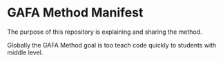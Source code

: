 <h1> GAFA Method Manifest </h1>
<p>The purpose of this repository is explaining and sharing the method.</p>
<p>Globally the GAFA Method goal is too teach code quickly to students with middle level.</p>
